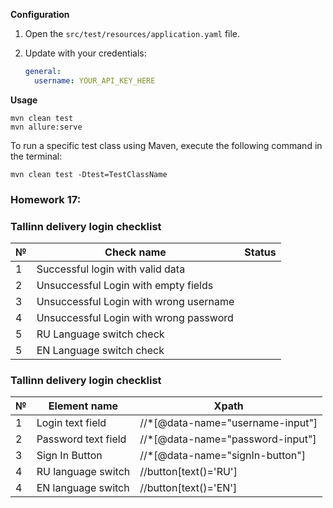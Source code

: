 **Configuration**
1. Open the `src/test/resources/application.yaml` file.
2. Update with your credentials:

    ```yaml
    general:
      username: YOUR_API_KEY_HERE
    ```
**Usage**
```
mvn clean test  
mvn allure:serve 
```

To run a specific test class using Maven, execute the following command in the terminal:

```
mvn clean test -Dtest=TestClassName
```

### **Homework 17:**
### Tallinn delivery login checklist

| № | Check name                             | Status |
|---|----------------------------------------|--------|
| 1 | Successful login with valid data       |        |
| 2 | Unsuccessful Login with empty fields   |        |
| 3 | Unsuccessful Login with wrong username |        |
| 4 | Unsuccessful Login with wrong password |        |
| 5 | RU Language switch check               |        |
| 5 | EN Language switch check               |        |


### Tallinn delivery login checklist
| № | Element name        | Xpath                            |
|---|---------------------|----------------------------------|
| 1 | Login text field    | //*[@data-name="username-input"] |
| 2 | Password text field | //*[@data-name="password-input"] |
| 3 | Sign In Button      | //*[@data-name="signIn-button"]  |
| 4 | RU language switch  | //button[text()='RU']            |
| 4 | EN language switch  | //button[text()='EN']            |

